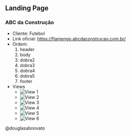 ## Landing Page 

### ABC da Construção

- Cliente: Futebol
- Link oficial: https://flamengo.abcdaconstrucao.com.br/
- Ordem:
    1. header
    2. body
    3. dobra2 
    4. dobra3 
    5. dobra4 
    6. dobra5 
    7. footer  
- Views
    - ![View 1](./github/view-1.jpg)
    - ![View 2](./github/view-2.jpg)
    - ![View 3](./github/view-3.jpg)
    - ![View 4](./github/view-4.jpg)
    - ![View 5](./github/view-5.jpg)
    - ![View 6](./github/view-6.jpg) 

@douglasabnovato

